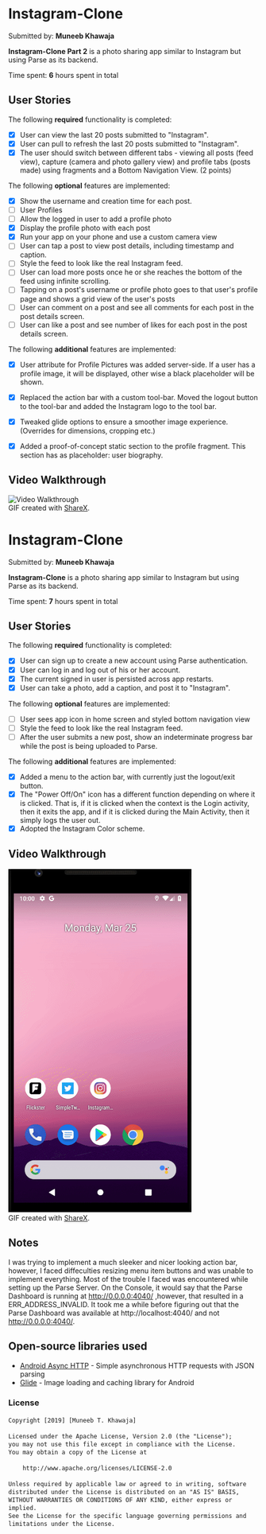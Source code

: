 # Instagram-Clone
Submitted by: **Muneeb Khawaja**

**Instagram-Clone Part 2** is a photo sharing app similar to Instagram but using Parse as its backend.

Time spent: **6** hours spent in total

## User Stories

The following **required** functionality is completed:

* [x] User can view the last 20 posts submitted to "Instagram".
* [x] User can pull to refresh the last 20 posts submitted to "Instagram".
* [x] The user should switch between different tabs - viewing all posts (feed view), capture (camera and photo gallery view) and profile tabs (posts made) using fragments and a Bottom Navigation View. (2 points)

The following **optional** features are implemented:

* [x] Show the username and creation time for each post.
* [ ] User Profiles
* [ ] Allow the logged in user to add a profile photo
* [x] Display the profile photo with each post
* [x] Run your app on your phone and use a custom camera view
* [ ] User can tap a post to view post details, including timestamp and caption.
* [ ] Style the feed to look like the real Instagram feed.
* [ ] User can load more posts once he or she reaches the bottom of the feed using infinite scrolling.
* [ ] Tapping on a post's username or profile photo goes to that user's profile page and shows a grid view of the user's posts
* [ ] User can comment on a post and see all comments for each post in the post details screen.
* [ ] User can like a post and see number of likes for each post in the post details screen.

The following **additional** features are implemented:

* [x] User attribute for Profile Pictures was added server-side. If a user has a profile image, it will be 
	  displayed, other wise a black placeholder will be shown. 
* [x] Replaced the action bar with a custom tool-bar. Moved the logout button to the tool-bar and added the Instagram logo to the tool bar. 
* [x] Tweaked glide options to ensure a smoother image experience. (Overrides for dimensions, cropping etc.)
* [x] Added a proof-of-concept static section to the profile fragment. This section has as placeholder: user biography. 


## Video Walkthrough

<img src="Instagram_2.gif" title = 'Video Walkthrough_2' width='' alt='Video Walkthrough' ><br>
GIF created with [ShareX](https://getsharex.com/).

# Instagram-Clone
Submitted by: **Muneeb Khawaja**

**Instagram-Clone** is a photo sharing app similar to Instagram but using Parse as its backend.

Time spent: **7** hours spent in total

## User Stories

The following **required** functionality is completed:

* [x] User can sign up to create a new account using Parse authentication.
* [x] User can log in and log out of his or her account.
* [x] The current signed in user is persisted across app restarts.
* [x] User can take a photo, add a caption, and post it to "Instagram".

The following **optional** features are implemented:

* [ ] User sees app icon in home screen and styled bottom navigation view
* [ ] Style the feed to look like the real Instagram feed.
* [ ] After the user submits a new post, show an indeterminate progress bar while the post is being uploaded to Parse.

The following **additional** features are implemented:
* [x] Added a menu to the action bar, with currently just the logout/exit button. 
* [x] The "Power Off/On" icon has a different function depending on where it is clicked. That is, if it is clicked when the context is the Login activity, 
	  then it exits the app, and if it is clicked during the Main Activity, then it simply logs the user out. 
* [x] Adopted the Instagram Color scheme. 	  

## Video Walkthrough

<img src="Instagram_1.gif" title = 'Video Walkthrough' width='' alt='Video Walkthrough' ><br>
GIF created with [ShareX](https://getsharex.com/).

## Notes
I was trying to implement a much sleeker and nicer looking action bar, however, I faced diffeculties resizing menu item buttons and was unable to implement everything.
Most of the trouble I faced was encountered while setting up the Parse Server. On the Console, it would say that the Parse Dashboard is running at http://0.0.0.0:4040/
,however, that resulted in a ERR_ADDRESS_INVALID. It took me a while before figuring out that the Parse Dashboard was available at http://localhost:4040/ and not http://0.0.0.0:4040/.

## Open-source libraries used

- [Android Async HTTP](https://github.com/loopj/android-async-http) - Simple asynchronous HTTP requests with JSON parsing
- [Glide](https://github.com/bumptech/glide) - Image loading and caching library for Android

### License

    Copyright [2019] [Muneeb T. Khawaja]

    Licensed under the Apache License, Version 2.0 (the "License");
    you may not use this file except in compliance with the License.
    You may obtain a copy of the License at

        http://www.apache.org/licenses/LICENSE-2.0

    Unless required by applicable law or agreed to in writing, software
    distributed under the License is distributed on an "AS IS" BASIS,
    WITHOUT WARRANTIES OR CONDITIONS OF ANY KIND, either express or implied.
    See the License for the specific language governing permissions and
    limitations under the License.

